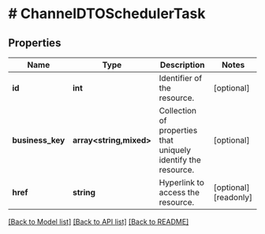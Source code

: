 # # ChannelDTOSchedulerTask

## Properties

Name | Type | Description | Notes
------------ | ------------- | ------------- | -------------
**id** | **int** | Identifier of the resource. | [optional]
**business_key** | **array<string,mixed>** | Collection of properties that uniquely identify the resource. | [optional]
**href** | **string** | Hyperlink to access the resource. | [optional] [readonly]

[[Back to Model list]](../../README.md#models) [[Back to API list]](../../README.md#endpoints) [[Back to README]](../../README.md)
